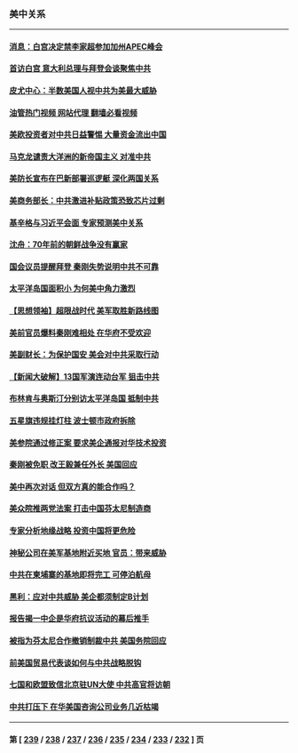 ### 美中关系
---
#### [消息：白宫决定禁李家超参加加州APEC峰会](../../pages/nf1412576/n14043467.md?07282045) 
#### [首访白宫 意大利总理与拜登会谈聚焦中共](../../pages/nf1412576/n14043168.md?07282045) 
#### [皮尤中心：半数美国人视中共为美最大威胁](../../pages/nf1412576/n14043108.md?07282045) 
#### [油管热门视频 网站代理 翻墙必看视频](http://138.2.39.72:81/youtube.html?epic-marker?07282045)
#### [美欧投资者对中共日益警惕 大量资金流出中国](../../pages/nf1412576/n14043141.md?07282045) 
#### [马克龙谴责大洋洲的新帝国主义 对准中共](../../pages/nf1412576/n14043158.md?07282045) 
#### [美防长宣布在巴新部署巡逻艇 深化两国关系](../../pages/nf1412576/n14043110.md?07282045) 
#### [美商务部长：中共激进补贴政策恐致芯片过剩](../../pages/nf1412576/n14042813.md?07282045) 
#### [基辛格与习近平会面 专家预测美中关系](../../pages/nf1412576/n14042646.md?07282045) 
#### [沈舟：70年前的朝鲜战争没有赢家](../../pages/nf1412576/n14042675.md?07282045) 
#### [国会议员提醒拜登 秦刚失势说明中共不可靠](../../pages/nf1412576/n14042676.md?07282045) 
#### [太平洋岛国面积小 为何美中角力激烈](../../pages/nf1412576/n14042674.md?07282045) 
#### [【思想领袖】超限战时代 美军取胜新路线图](../../pages/nf1412576/n14036411.md?07282045) 
#### [美前官员爆料秦刚难相处 在华府不受欢迎](../../pages/nf1412576/n14042536.md?07282045) 
#### [美副财长：为保护国安 美会对中共采取行动](../../pages/nf1412576/n14042469.md?07282045) 
#### [【新闻大破解】13国军演连动台军 狙击中共](../../pages/nf1412576/n14042410.md?07282045) 
#### [布林肯与奥斯汀分别访太平洋岛国 抵制中共](../../pages/nf1412576/n14042324.md?07282045) 
#### [五星旗违规挂灯柱 波士顿市政府拆除](../../pages/nf1412576/n14041916.md?07282045) 
#### [美参院通过修正案 要求美企通报对华技术投资](../../pages/nf1412576/n14042069.md?07282045) 
#### [秦刚被免职 改王毅兼任外长 美国回应](../../pages/nf1412576/n14041897.md?07282045) 
#### [美中再次对话 但双方真的能合作吗？](../../pages/nf1412576/n14041363.md?07282045) 
#### [美众院推两党法案 打击中国芬太尼制造商](../../pages/nf1412576/n14041806.md?07282045) 
#### [专家分析地缘战略 投资中国将更危险](../../pages/nf1412576/n14040701.md?07282045) 
#### [神秘公司在美军基地附近买地 官员：带来威胁](../../pages/nf1412576/n14041727.md?07282045) 
#### [中共在柬埔寨的基地即将完工 可停泊航母](../../pages/nf1412576/n14041524.md?07282045) 
#### [黑利：应对中共威胁 美企都须制定B计划](../../pages/nf1412576/n14041393.md?07282045) 
#### [报告揭一中企是华府抗议活动的幕后推手](../../pages/nf1412576/n14041341.md?07282045) 
#### [被指为芬太尼合作撤销制裁中共 美国务院回应](../../pages/nf1412576/n14041210.md?07282045) 
#### [前美国贸易代表谈如何与中共战略脱钩](../../pages/nf1412576/n14041084.md?07282045) 
#### [七国和欧盟致信北京驻UN大使 中共高官将访朝](../../pages/nf1412576/n14041093.md?07282045) 
#### [中共打压下 在华美国咨询公司业务几近枯竭](../../pages/nf1412576/n14041062.md?07282045) 

---
#### 第 [ [239](./239.md?07282045) / [238](./238.md?07282045) / [237](./237.md?07282045) / [236](./236.md?07282045) / [235](./235.md?07282045) / [234](./234.md?07282045) / [233](./233.md?07282045) / [232](./232.md?07282045) ] 页
